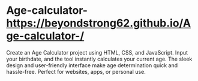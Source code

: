# Age-calculator- https://beyondstrong62.github.io/Age-calculator-/
Create an Age Calculator project using HTML, CSS, and JavaScript. Input your birthdate, and the tool instantly calculates your current age. The sleek design and user-friendly interface make age determination quick and hassle-free. Perfect for websites, apps, or personal use.
